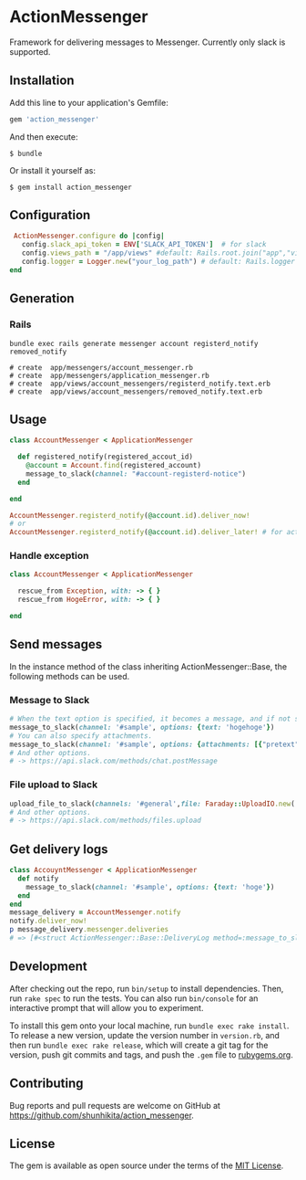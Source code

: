 # ActionMessenger

Framework for delivering messages to Messenger. Currently only slack is supported.

## Installation

Add this line to your application's Gemfile:

```ruby
gem 'action_messenger'
```

And then execute:

    $ bundle

Or install it yourself as:

    $ gem install action_messenger

## Configuration

```rb
 ActionMessenger.configure do |config|
   config.slack_api_token = ENV['SLACK_API_TOKEN']  # for slack
   config.views_path = "/app/views" #default: Rails.root.join("app","views")
   config.logger = Logger.new("your_log_path") # default: Rails.logger
end
```

## Generation

### Rails

```
bundle exec rails generate messenger account registerd_notify removed_notify

# create  app/messengers/account_messenger.rb
# create  app/messengers/application_messenger.rb
# create  app/views/account_messengers/registerd_notify.text.erb
# create  app/views/account_messengers/removed_notify.text.erb 
```


## Usage

```rb
class AccountMessenger < ApplicationMessenger 

  def registered_notify(registered_accout_id)
    @account = Account.find(registered_account)
    message_to_slack(channel: "#account-registerd-notice")
  end

end

AccountMessenger.registerd_notify(@account.id).deliver_now!
# or
AccountMessenger.registerd_notify(@account.id).deliver_later! # for active job
```

### Handle exception

```rb
class AccountMessenger < ApplicationMessenger

  rescue_from Exception, with: -> { }
  rescue_from HogeError, with: -> { }

end
```

## Send messages

In the instance method of the class inheriting ActionMessenger::Base, the following methods can be used.

### Message to Slack

```rb
# When the text option is specified, it becomes a message, and if not specified, the contents of the corresponding View template becomes a message.
message_to_slack(channel: '#sample', options: {text: 'hogehoge'})
# You can also specify attachments.
message_to_slack(channel: '#sample', options: {attachments: [{"pretext": "pre-hello", "text": "text-world"}]})
# And other options.
# -> https://api.slack.com/methods/chat.postMessage
```

### File upload to Slack

```rb
upload_file_to_slack(channels: '#general',file: Faraday::UploadIO.new('/path/to/sample.jpg', 'image/jpg'), options: {})
# And other options.
# -> https://api.slack.com/methods/files.upload
```

## Get delivery logs

```rb
class AccouyntMessenger < ApplicationMessenger
  def notify
    message_to_slack(channel: '#sample', options: {text: 'hoge'})
  end
end
message_delivery = AccountMessenger.notify
notify.deliver_now!
p message_delivery.messenger.deliveries
# => [#<struct ActionMessenger::Base::DeliveryLog method=:message_to_slack, channels="#sample", result=#<Slack::Messages::Message channel="xxxxx" message=#<Slack::Messages::Message bot_id="xxxxx" subtype="bot_message" text="hoge" ts="xxxxx" type="message" username="Slack API Tester"> ok=true ts="xxxxx">>]
```

## Development

After checking out the repo, run `bin/setup` to install dependencies. Then, run `rake spec` to run the tests. You can also run `bin/console` for an interactive prompt that will allow you to experiment.

To install this gem onto your local machine, run `bundle exec rake install`. To release a new version, update the version number in `version.rb`, and then run `bundle exec rake release`, which will create a git tag for the version, push git commits and tags, and push the `.gem` file to [rubygems.org](https://rubygems.org).

## Contributing

Bug reports and pull requests are welcome on GitHub at https://github.com/shunhikita/action_messenger.

## License

The gem is available as open source under the terms of the [MIT License](https://opensource.org/licenses/MIT).
